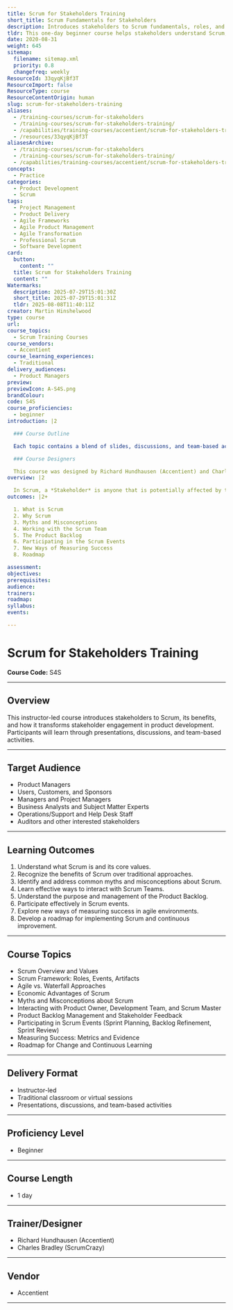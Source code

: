 ```yaml
---
title: Scrum for Stakeholders Training
short_title: Scrum Fundamentals for Stakeholders
description: Introduces stakeholders to Scrum fundamentals, roles, and events, focusing on effective engagement, benefits over traditional methods, and practical participation skills.
tldr: This one-day beginner course helps stakeholders understand Scrum, its benefits over traditional methods, and how to engage effectively with Scrum teams. Participants will learn Scrum fundamentals, how to interact with key roles, and how to measure success in agile environments. Consider enrolling your stakeholders to improve collaboration and support for Scrum adoption.
date: 2020-08-31
weight: 645
sitemap:
  filename: sitemap.xml
  priority: 0.8
  changefreq: weekly
ResourceId: 33qyqKjBf3T
ResourceImport: false
ResourceType: course
ResourceContentOrigin: human
slug: scrum-for-stakeholders-training
aliases:
  - /training-courses/scrum-for-stakeholders
  - /training-courses/scrum-for-stakeholders-training/
  - /capabilities/training-courses/accentient/scrum-for-stakeholders-training
  - /resources/33qyqKjBf3T
aliasesArchive:
  - /training-courses/scrum-for-stakeholders
  - /training-courses/scrum-for-stakeholders-training/
  - /capabilities/training-courses/accentient/scrum-for-stakeholders-training
concepts:
  - Practice
categories:
  - Product Development
  - Scrum
tags:
  - Project Management
  - Product Delivery
  - Agile Frameworks
  - Agile Product Management
  - Agile Transformation
  - Professional Scrum
  - Software Development
card:
  button:
    content: ""
  title: Scrum for Stakeholders Training
  content: ""
Watermarks:
  description: 2025-07-29T15:01:30Z
  short_title: 2025-07-29T15:01:31Z
  tldr: 2025-08-08T11:40:11Z
creator: Martin Hinshelwood
type: course
url: 
course_topics:
  - Scrum Training Courses
course_vendors:
  - Accentient
course_learning_experiences:
  - Traditional
delivery_audiences:
  - Product Managers
preview: 
previewIcon: A-S4S.png
brandColour: 
code: S4S
course_proficiencies:
  - beginner
introduction: |2

  ### Course Outline

  Each topic contains a blend of slides, discussions, and team-based activities. 1. What is Scrum ✓ Scrum overview ✓ Scrum values ✓ Scrum framework: roles, events, artifacts 5. The Product Backlog ✓ Purpose of the Product Backlog ✓ Definition of “Ready” ✓ Capturing Stakeholder feedback 2. Why Scrum ✓ Agile over waterfall ✓ Problems with targets: scope, schedule, cost ✓ Economic advantages of Scrum 6. Participating in the Scrum Events ✓ Participating in Sprint Planning ✓ Participating in Product Backlog Refinement ✓ Participating in Sprint Review 3. Myths and Misconceptions ✓ Requirements, documentation, analysis, and planning ✓ Managers, successful organizations, and culture ✓ Roles, PMO, and self-managing teams 7. New Ways of Measuring Success ✓ Direct evidence over indirect/subjective evidence ✓ Organizational metrics and foundational metrics ✓ Value, time to market, and ability to innovate 4. Interacting with the Scrum Team ✓ Interacting with the Product Owner ✓ Interacting with the Development Team ✓ Interacting with the Scrum Master 8. Roadmap ✓ Summary of what will be different going forward ✓ A Shu-Ha-Ri approach to implementing change ✓ A culture of continuous learning and improvement

  ### Course Designers

  This course was designed by Richard Hundhausen (Accentient) and Charles Bradley (ScrumCrazy). Richard and Charles are both management consultants with experience educating fortune 500 executives and managers. Richard and Charles are also Scrum.org Professional Scrum Trainers, coaches, and software developers.
overview: |2

  In Scrum, a *Stakeholder* is anyone that is potentially affected by the outcome of the product development. Stakeholders can include users, customers, managers, sponsors, business analysts, subject matter experts, help desk, operations/support, project managers, auditors, and more. This course is intended for anyone in that cloud of interested parties who wants to learn more about Scrum, why Scrum works, what process and culture changes are involved, and a roadmap for implementing those changes. Regardless of where your organization is at in their Scrum adoption, this course provides the knowledge and opportunity to ask questions about your piece of that pathway to agility.
outcomes: |2+

  1. What is Scrum
  2. Why Scrum
  3. Myths and Misconceptions
  4. Working with the Scrum Team
  5. The Product Backlog
  6. Participating in the Scrum Events
  7. New Ways of Measuring Success
  8. Roadmap

assessment: 
objectives: 
prerequisites: 
audience: 
trainers: 
roadmap: 
syllabus: 
events: 

---
```

# Scrum for Stakeholders Training

**Course Code:** S4S

---

## Overview

This instructor-led course introduces stakeholders to Scrum, its benefits, and how it transforms stakeholder engagement in product development. Participants will learn through presentations, discussions, and team-based activities.

---

## Target Audience

- Product Managers
- Users, Customers, and Sponsors
- Managers and Project Managers
- Business Analysts and Subject Matter Experts
- Operations/Support and Help Desk Staff
- Auditors and other interested stakeholders

---

## Learning Outcomes

1. Understand what Scrum is and its core values.
2. Recognize the benefits of Scrum over traditional approaches.
3. Identify and address common myths and misconceptions about Scrum.
4. Learn effective ways to interact with Scrum Teams.
5. Understand the purpose and management of the Product Backlog.
6. Participate effectively in Scrum events.
7. Explore new ways of measuring success in agile environments.
8. Develop a roadmap for implementing Scrum and continuous improvement.

---

## Course Topics

- Scrum Overview and Values
- Scrum Framework: Roles, Events, Artifacts
- Agile vs. Waterfall Approaches
- Economic Advantages of Scrum
- Myths and Misconceptions about Scrum
- Interacting with Product Owner, Development Team, and Scrum Master
- Product Backlog Management and Stakeholder Feedback
- Participating in Scrum Events (Sprint Planning, Backlog Refinement, Sprint Review)
- Measuring Success: Metrics and Evidence
- Roadmap for Change and Continuous Learning

---

## Delivery Format

- Instructor-led
- Traditional classroom or virtual sessions
- Presentations, discussions, and team-based activities

---

## Proficiency Level

- Beginner

---

## Course Length

- 1 day

---

## Trainer/Designer

- Richard Hundhausen (Accentient)
- Charles Bradley (ScrumCrazy)

---

## Vendor

- Accentient

---
